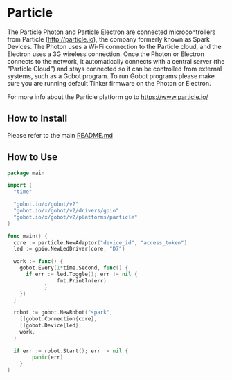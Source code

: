 # Particle

The Particle Photon and Particle Electron are connected microcontrollers from Particle (<http://particle.io>), the company
formerly known as Spark Devices. The Photon uses a Wi-Fi connection to the Particle cloud, and the Electron uses a
3G wireless connection. Once the Photon or Electron connects to the network, it automatically connects with a central server
(the "Particle Cloud") and stays connected so it can be controlled from external systems, such as a Gobot program. To run
Gobot programs please make sure you are running default Tinker firmware on the Photon or Electron.

For more info about the Particle platform go to <https://www.particle.io/>

## How to Install

Please refer to the main [README.md](https://github.com/hybridgroup/gobot/blob/release/README.md)

## How to Use

```go
package main

import (
  "time"

  "gobot.io/x/gobot/v2"
  "gobot.io/x/gobot/v2/drivers/gpio"
  "gobot.io/x/gobot/v2/platforms/particle"
)

func main() {
  core := particle.NewAdaptor("device_id", "access_token")
  led := gpio.NewLedDriver(core, "D7")

  work := func() {
    gobot.Every(1*time.Second, func() {
      if err := led.Toggle(); err != nil {
				fmt.Println(err)
			}
    })
  }

  robot := gobot.NewRobot("spark",
    []gobot.Connection{core},
    []gobot.Device{led},
    work,
  )

  if err := robot.Start(); err != nil {
		panic(err)
	}
}
```

